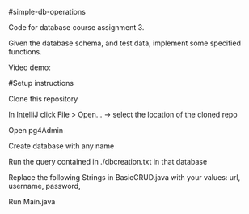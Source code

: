 #simple-db-operations

Code for database course assignment 3.

Given the database schema, and test data, implement some specified functions.

Video demo: 

#Setup instructions

Clone this repository

In IntelliJ click File > Open... -> select the location of the cloned repo

Open pg4Admin

Create database with any name 

Run the query contained in ./dbcreation.txt in that database

Replace the following Strings in BasicCRUD.java with your values:
    url,
    username,
    password,

Run Main.java



